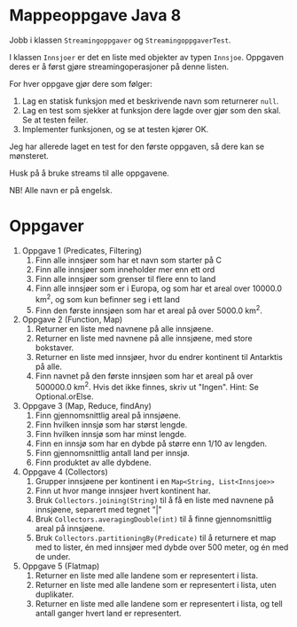 # Mappeoppgave Java 8

Jobb i klassen `Streamingoppgaver` og `StreamingoppgaverTest`.

I klassen `Innsjoer` er det en liste med objekter av typen `Innsjoe`.
Oppgaven deres er å først gjøre streamingoperasjoner på denne listen.

For hver oppgave gjør dere som følger:

1. Lag en statisk funksjon med et beskrivende navn som returnerer `null`.
1. Lag en test som sjekker at funksjon dere lagde over gjør som den skal. Se at testen feiler.
1. Implementer funksjonen, og se at testen kjører OK.

Jeg har allerede laget en test for den første oppgaven, så dere kan se mønsteret.

Husk på å bruke streams til alle oppgavene.

NB! Alle navn er på engelsk.

# Oppgaver

1. Oppgave 1 (Predicates, Filtering)
    1. Finn alle innsjøer som har et navn som starter på C
    1. Finn alle innsjøer som inneholder mer enn ett ord
    1. Finn alle innsjøer som grenser til flere enn to land
    1. Finn alle innsjøer som er i Europa, og som har et areal over 10000.0 km<sup>2</sup>, og som kun befinner seg i ett land
    1. Finn den første innsjøen som har et areal på over 5000.0 km<sup>2</sup>.
1. Oppgave 2 (Function, Map)
    1. Returner en liste med navnene på alle innsjøene.
    1. Returner en liste med navnene på alle innsjøene, med store bokstaver.
    1. Returner en liste med innsjøer, hvor du endrer kontinent til Antarktis på alle.
    1. Finn navnet på den første innsjøen som har et areal på over 500000.0 km<sup>2</sup>. Hvis det ikke finnes, skriv ut "Ingen". Hint: Se Optional.orElse.
1. Oppgave 3 (Map, Reduce, findAny)
    1. Finn gjennomsnittlig areal på innsjøene.
    1. Finn hvilken innsjø som har størst lengde.
    1. Finn hvilken innsjø som har minst lengde.
    1. Finn en innsjø som har en dybde på større enn 1/10 av lengden.
    1. Finn gjennomsnittlig antall land per innsjø.
    1. Finn produktet av alle dybdene.
1.  Oppgave 4 (Collectors)
    1. Grupper innsjøene per kontinent i en `Map<String, List<Innsjoe>>`
    1. Finn ut hvor mange innsjøer hvert kontinent har.
    1. Bruk `Collectors.joining(String)` til å få en liste med navnene på innsjøene, separert med tegnet "|"
    1. Bruk `Collectors.averagingDouble(int)` til å finne gjennomsnittlig areal på innsjøene.
    1. Bruk `Collectors.partitioningBy(Predicate)` til å returnere et map med to lister, én med innsjøer med dybde over 500 meter, og én med de under.
1.  Oppgave 5 (Flatmap)
    1. Returner en liste med alle landene som er representert i lista.
    1. Returner en liste med alle landene som er representert i lista, uten duplikater.
    1. Returner en liste med alle landene som er representert i lista, og tell antall ganger hvert land er representert.
    
